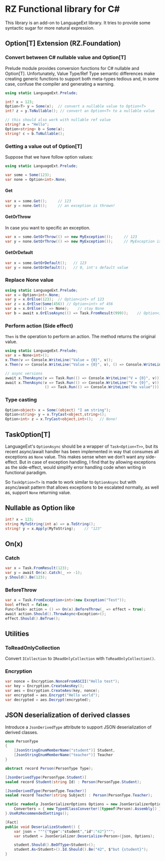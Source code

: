 # RZ Functional library for C#

This library is an add-on to LanguageExt library. It tries to provide some 
syntactic sugar for more natural expression.

## Option[T] Extension (RZ.Foundation) ##

### Convert between C# nullable value and Option[T] ##

Prelude module provides conversion functions for C# nullable and Option[T]. 
Unfortunately, Value Type/Ref Type semantic differences make creating generic functions to
support both meta-types tedious and, in some case, confuse the compiler and generating
a warning. 

```c#
using static LanguageExt.Prelude;

int? x = 123;
Option<T> y = Some(x);  // convert a nullable value to Option<T>
int? z = y.ToNullable(); // convert an Option<T> to a nullable value

// this should also work with nullable ref value
string? a = "Hello";
Option<string> b = Some(a);
string? c = b.ToNullable();
```

### Getting a value out of Option[T] ###

Suppose that we have follow option values:

```c#
using static LanguageExt.Prelude;

var some = Some(123);
var none = Option<int>.None;
```

#### Get ####

```c#
var x = some.Get();     // 123
var y = none.Get();     // an exception is thrown!
```

#### GetOrThrow ####

In case you want to specific an exception.

```c#
var x = some.GetOrThrow(() => new MyException());     // 123
var y = none.GetOrThrow(() => new MyException());     // MyException is thrown!
```

#### GetOrDefault ####

```c#
var x = some.GetOrDefault();   // 123
var y = none.GetOrDefault();   // 0, int's default value
```

### Replace None value ###

```c#
using static LanguageExt.Prelude;
var x = Option<int>.None;
var y = x.OrElse(123);  // Option<int> of 123
var z = x.OrElse(Some(456)) // Option<int> of 456
var a = x.OrElse(() => None);    // stay None
var b = await x.OrElseAsync(() => Task.FromResult(999));    // Option<int> of 999
```

### Perform action (Side effect) ###

`Then` is the operation to perform an action. The method returns the original value.

```c#
using static LanguageExt.Prelude;
var x = None<int>();
x.Then(v => Console.WriteLine("Value = {0}", v));
x.Then(v => Console.WriteLine("Value = {0}", v), () => Console.WriteLine("No value"));

// async versions
await x.ThenAsync(v => Task.Run(() => Console.WriteLine("V = {0}", v)));
await x.ThenAsync(v => Task.Run(() => Console.WriteLine("V = {0}", v)),
                  () => Task.Run(() => Console.WriteLine("No value")));
```

### Type casting ###

```c#
Option<object> x = Some((object) "I am string");
Option<string> y = x.TryCast<object,string>();
Option<int> z = x.TryCast<object,int>();   // None!
```

## TaskOption[T] ##

LanguageExt's `OptionAsync` should be a wrapper of `Task<Option<T>>`, but its recent async/await handler
has been implemented in way that consumes all exceptions as `None` value. This makes sense when we don’t
want any side-effect. But in case of exception handling, I find that by allowing exceptions as the side-effect,
would simplify error handling code when writing in functional paradigm.

So `TaskOption<T>` is made to work similar to `OptionAsync` but with async/await pattern that allows
exceptions to be escalated normally, as well as, support `None` returning value.

## Nullable as Option like

```c#
int? x = 123;
string MyToString(int a) => a.ToString();
string? y = x.Apply(MyToString);    // "123"
```

## On(x)

### Catch

```c#
var x = Task.FromResult(123);
var y = await On(x).Catch(_ => -1);
y.Should().Be(123);
```

### BeforeThrow

```c#
var x = Task.FromException<int>(new Exception("Test"));
bool effect = false;
Func<Task> action = () => On(x).BeforeThrow(_ => effect = true);
await action.Should().ThrowAsync<Exception>();
effect.Should().BeTrue();
```

## Utilities

### ToReadOnlyCollection

Convert `ICollection` to `IReadOnlyCollection` with `ToReadOnlyCollection()`.

### Encryption

```c#
var nonce = Encryption.NonceFromASCII("Hello test");
var key = Encryption.CreateAesKey();
var aes = Encryption.CreateAes(key, nonce);
var encrypted = aes.Encrypt("Hello world");
var decrypted = aes.Decrypt(encrypted);
```

## JSON deserialization of derived classes

Introduce a `JsonDerivedType` attribute to support JSON deserialization of derived classes.

```c#
enum PersonType
{
    [JsonStringEnumMemberName("student")] Student,
    [JsonStringEnumMemberName("teacher")] Teacher
}

abstract record Person(PersonType Type);

[JsonDerivedType(PersonType.Student)]
sealed record Student(string Id) : Person(PersonType.Student);

[JsonDerivedType(PersonType.Teacher)]
sealed record Teacher(string Subject) : Person(PersonType.Teacher);

static readonly JsonSerializerOptions Options = new JsonSerializerOptions {
    Converters = { new TypedClassConverter([typeof(Person).Assembly]) }
}.UseRzRecommendedSettings();

[Fact]
public void DeserializeStudent() {
    var json = """{"type":"student","id":"42"}""";
    var student = JsonSerializer.Deserialize<Person>(json, Options);

    student.Should().BeOfType<Student>();
    student.As<Student>().Id.Should().Be("42", $"but {student}");
}
```